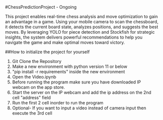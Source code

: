#ChessPredictionProject - Ongoing

This project enables real-time chess analysis and move optimization to gain an advantage in a game. Using your mobile camera to scan the chessboard, it detects the current board state, analyzes positions, and suggests the best moves. By leveraging YOLO for piece detection and Stockfish for strategic insights, the system delivers powerful recommendations to help you navigate the game and make optimal moves toward victory.

##How to initialize the project for yourself

1. Git Clone the Repository
2. Make a new environment with python version 11 or below
3. "pip install -r requirements" inside the new environment
4. Open the Video.ipynb
5. Before running the program make sure you have downloaded IP webcam on the app store.
6. Start the server on the IP webcam and add the ip address on the 2nd cell "address" field
7. Run the first 2 cell inorder to run the program
8. Optional- If you want to input a video instead of camera input then execute the 3rd cell
